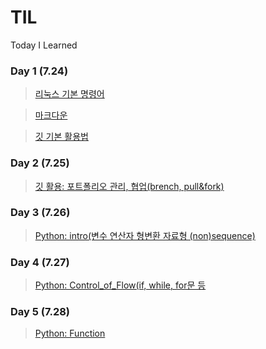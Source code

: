# TIL
Today I Learned
 
### Day 1 (7.24)

> [리눅스 기본 명령어](https://github.com/YoohwaJin/TIL/blob/master/Linux/linux_command.md)

> [마크다운](https://github.com/YoohwaJin/TIL/blob/master/Markdown.cm/Markdown.md)

> [깃 기본 활용법](https://github.com/YoohwaJin/TIL/blob/master/Gitt/git.md)


### Day 2 (7.25)

>[깃 활용: 포트폴리오 관리, 협업(brench, pull&fork)](https://github.com/YoohwaJin/TIL/blob/master/Git_cowork/git_cowork.md)

### Day 3 (7.26)

>[Python: intro(변수 연산자 형변환 자료형 (non)sequence)](https://github.com/YoohwaJin/python.exp/blob/master/.ipynb_checkpoints/01_intro.ipynb)

### Day 4 (7.27)

>[Python: Control_of_Flow(if, while, for문 등](https://github.com/YoohwaJin/python.exp/blob/master/.ipynb_checkpoints/02_control_of_flow-checkpoint.ipynb)

### Day 5 (7.28)

>[Python: Function](https://github.com/YoohwaJin/python.exp/blob/master/.ipynb_checkpoints/03_function-checkpoint.ipynb)
